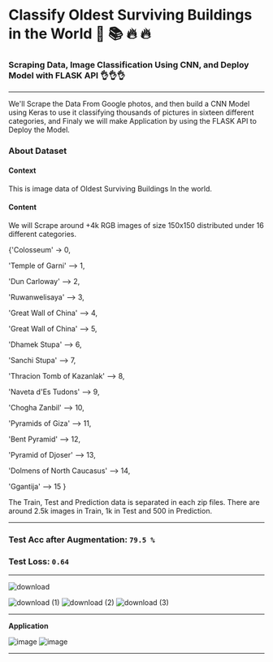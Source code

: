 # Classify Oldest Surviving Buildings in the World  📝 📚 🔥 🔥

### Scraping Data, Image Classification Using CNN, and Deploy Model with **FLASK API** 👌👌👌

________

We'll Scrape the Data From Google photos, and then build a CNN Model using Keras to use it classifying thousands of pictures in sixteen different categories, and Finaly we will make Application by using the FLASK API to Deploy the Model. 

### **About Dataset**

#### **Context**
This is image data of Oldest Surviving Buildings In the world.

#### **Content**
We will Scrape around +4k RGB images of size 150x150 distributed under 16 different categories.


{'Colosseum'                    -> 0,

'Temple of Garni'              --> 1,

'Dun Carloway'                 --> 2,

'Ruwanwelisaya'                --> 3,

'Great Wall of China'          --> 4,

'Great Wall of China'          --> 5,

'Dhamek Stupa'                 --> 6,

'Sanchi Stupa'                 --> 7,

'Thracion Tomb of Kazanlak'    --> 8,

'Naveta d'Es Tudons'           --> 9,

'Chogha Zanbil'               --> 10,

'Pyramids of Giza'            --> 11,

'Bent Pyramid'                --> 12,

'Pyramid of Djoser'           --> 13,

'Dolmens of North Caucasus'   --> 14,

'Ggantija'                    --> 15  }

The Train, Test and Prediction data is separated in each zip files. There are around 2.5k images in Train, 1k in Test and 500 in Prediction.
_____

### Test Acc after Augmentation: **`79.5 %`**
### Test Loss: **`0.64`**
____

![download](https://user-images.githubusercontent.com/44786324/175093351-db73ef6c-51f0-48d7-a0b0-793d136429d8.png)

![download (1)](https://user-images.githubusercontent.com/44786324/175093399-6b9611bc-a4f0-4a7b-b709-e9708c484638.png)
![download (2)](https://user-images.githubusercontent.com/44786324/175093482-2821759c-5604-44f2-8810-9f2d10e7fd8c.png)
![download (3)](https://user-images.githubusercontent.com/44786324/175093535-ba0da169-3e9e-4ad3-b1ab-6271de5d4359.png)

____
**Application**

![image](https://user-images.githubusercontent.com/44786324/175096230-14a519cb-f187-48a6-9a96-9809027b52a1.png)
![image](https://user-images.githubusercontent.com/44786324/175096751-949811d5-4800-4bee-bb90-883dd2182ca9.png)

____
